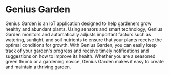 # Genius Garden

Genius Garden is an IoT application designed to help gardeners grow healthy and abundant plants. Using sensors and smart technology, Genius Garden monitors and automatically adjusts important factors such as watering, sunlight, and soil nutrients to ensure that your plants receive the optimal conditions for growth. With Genius Garden, you can easily keep track of your garden's progress and receive timely notifications and suggestions on how to improve its health. Whether you are a seasoned green thumb or a gardening novice, Genius Garden makes it easy to create and maintain a thriving garden.
